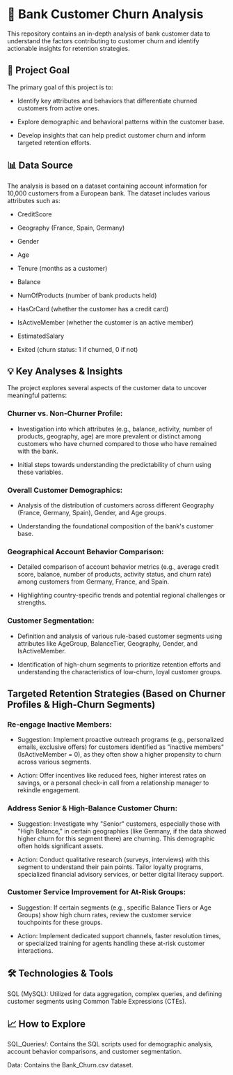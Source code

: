 # 🏦 Bank Customer Churn Analysis
This repository contains an in-depth analysis of bank customer data to understand the factors contributing to customer churn and identify actionable insights for retention strategies.

## 🎯 Project Goal
The primary goal of this project is to:

* Identify key attributes and behaviors that differentiate churned customers from active ones.

* Explore demographic and behavioral patterns within the customer base.

* Develop insights that can help predict customer churn and inform targeted retention efforts.

## 📊 Data Source
The analysis is based on a dataset containing account information for 10,000 customers from a European bank. The dataset includes various attributes such as:

* CreditScore

* Geography (France, Spain, Germany)

* Gender

* Age

* Tenure (months as a customer)

* Balance

* NumOfProducts (number of bank products held)

* HasCrCard (whether the customer has a credit card)

* IsActiveMember (whether the customer is an active member)

* EstimatedSalary

* Exited (churn status: 1 if churned, 0 if not)

## 💡 Key Analyses & Insights
The project explores several aspects of the customer data to uncover meaningful patterns:

### Churner vs. Non-Churner Profile:

* Investigation into which attributes (e.g., balance, activity, number of products, geography, age) are more prevalent or distinct among customers who have churned compared to those who have remained with the bank.

* Initial steps towards understanding the predictability of churn using these variables.

### Overall Customer Demographics:

* Analysis of the distribution of customers across different Geography (France, Germany, Spain), Gender, and Age groups.

* Understanding the foundational composition of the bank's customer base.

### Geographical Account Behavior Comparison:

* Detailed comparison of account behavior metrics (e.g., average credit score, balance, number of products, activity status, and churn rate) among customers from Germany, France, and Spain.

* Highlighting country-specific trends and potential regional challenges or strengths.

### Customer Segmentation:

* Definition and analysis of various rule-based customer segments using attributes like AgeGroup, BalanceTier, Geography, Gender, and IsActiveMember.

* Identification of high-churn segments to prioritize retention efforts and understanding the characteristics of low-churn, loyal customer groups.

## Targeted Retention Strategies (Based on Churner Profiles & High-Churn Segments)
### Re-engage Inactive Members:

* Suggestion: Implement proactive outreach programs (e.g., personalized emails, exclusive offers) for customers identified as "inactive members" (IsActiveMember = 0), as they often show a higher propensity to churn across various segments.

* Action: Offer incentives like reduced fees, higher interest rates on savings, or a personal check-in call from a relationship manager to rekindle engagement.

### Address Senior & High-Balance Customer Churn:

* Suggestion: Investigate why "Senior" customers, especially those with "High Balance," in certain geographies (like Germany, if the data showed higher churn for this segment there) are churning. This demographic often holds significant assets.

* Action: Conduct qualitative research (surveys, interviews) with this segment to understand their pain points. Tailor loyalty programs, specialized financial advisory services, or better digital literacy support.

### Customer Service Improvement for At-Risk Groups:

* Suggestion: If certain segments (e.g., specific Balance Tiers or Age Groups) show high churn rates, review the customer service touchpoints for these groups.

* Action: Implement dedicated support channels, faster resolution times, or specialized training for agents handling these at-risk customer interactions.

## 🛠️ Technologies & Tools
SQL (MySQL): Utilized for data aggregation, complex queries, and defining customer segments using Common Table Expressions (CTEs).

## 📈 How to Explore
SQL_Queries/: Contains the SQL scripts used for demographic analysis, account behavior comparisons, and customer segmentation.

Data: Contains the Bank_Churn.csv dataset.
